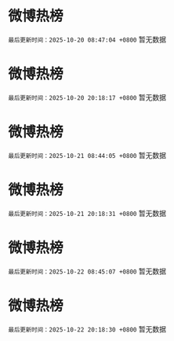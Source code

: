 # 微博热榜

`最后更新时间：2025-10-20 08:47:04 +0800`
暂无数据
<!-- ## 热门搜索 ## 热门话题
暂无数据 -->

# 微博热榜

`最后更新时间：2025-10-20 20:18:17 +0800`
暂无数据
<!-- ## 热门搜索 ## 热门话题
暂无数据 -->

# 微博热榜

`最后更新时间：2025-10-21 08:44:05 +0800`
暂无数据
<!-- ## 热门搜索 ## 热门话题
暂无数据 -->

# 微博热榜

`最后更新时间：2025-10-21 20:18:31 +0800`
暂无数据
<!-- ## 热门搜索 ## 热门话题
暂无数据 -->

# 微博热榜

`最后更新时间：2025-10-22 08:45:07 +0800`
暂无数据
<!-- ## 热门搜索 ## 热门话题
暂无数据 -->

# 微博热榜

`最后更新时间：2025-10-22 20:18:30 +0800`
暂无数据
<!-- ## 热门搜索 ## 热门话题
暂无数据 -->

